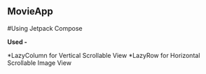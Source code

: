 ## MovieApp
#Using Jetpack Compose

**Used -**

*LazyColumn for Vertical Scrollable View 
*LazyRow for Horizontal Scrollable Image View




